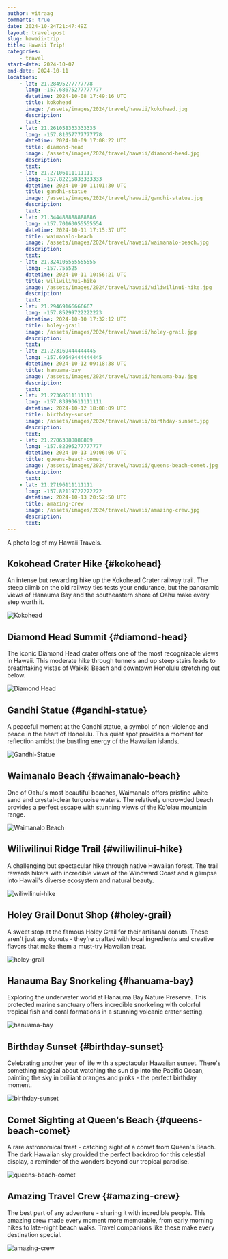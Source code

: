 ```yaml
---
author: vitraag
comments: true
date: 2024-10-24T21:47:49Z
layout: travel-post
slug: hawaii-trip 
title: Hawaii Trip!
categories:
    - travel
start-date: 2024-10-07
end-date: 2024-10-11
locations:
    - lat: 21.28495277777778
      long: -157.68675277777777
      datetime: 2024-10-08 17:49:16 UTC
      title: kokohead
      image: /assets/images/2024/travel/hawaii/kokohead.jpg
      description: 
      text: 
    - lat: 21.261058333333335
      long: -157.81057777777778
      datetime: 2024-10-09 17:08:22 UTC
      title: diamond-head
      image: /assets/images/2024/travel/hawaii/diamond-head.jpg
      description: 
      text: 
    - lat: 21.27106111111111
      long: -157.82215833333333
      datetime: 2024-10-10 11:01:30 UTC
      title: gandhi-statue
      image: /assets/images/2024/travel/hawaii/gandhi-statue.jpg
      description: 
      text: 
    - lat: 21.344488888888886
      long: -157.70163055555554
      datetime: 2024-10-11 17:15:37 UTC
      title: waimanalo-beach
      image: /assets/images/2024/travel/hawaii/waimanalo-beach.jpg
      description: 
      text: 
    - lat: 21.324105555555555
      long: -157.755525
      datetime: 2024-10-11 10:56:21 UTC
      title: wiliwilinui-hike
      image: /assets/images/2024/travel/hawaii/wiliwilinui-hike.jpg
      description: 
      text: 
    - lat: 21.29469166666667
      long: -157.85299722222223
      datetime: 2024-10-10 17:32:12 UTC
      title: holey-grail
      image: /assets/images/2024/travel/hawaii/holey-grail.jpg
      description: 
      text: 
    - lat: 21.273169444444445
      long: -157.69549444444445
      datetime: 2024-10-12 09:18:38 UTC
      title: hanuama-bay
      image: /assets/images/2024/travel/hawaii/hanuama-bay.jpg
      description: 
      text: 
    - lat: 21.27368611111111
      long: -157.83993611111111
      datetime: 2024-10-12 18:08:09 UTC
      title: birthday-sunset
      image: /assets/images/2024/travel/hawaii/birthday-sunset.jpg
      description: 
      text: 
    - lat: 21.27063888888889
      long: -157.82295277777777
      datetime: 2024-10-13 19:06:06 UTC
      title: queens-beach-comet
      image: /assets/images/2024/travel/hawaii/queens-beach-comet.jpg
      description: 
      text: 
    - lat: 21.27196111111111
      long: -157.82119722222222
      datetime: 2024-10-13 20:52:50 UTC
      title: amazing-crew
      image: /assets/images/2024/travel/hawaii/amazing-crew.jpg
      description: 
      text: 
---
```

A photo log of my Hawaii Travels.

## Kokohead Crater Hike {#kokohead}

An intense but rewarding hike up the Kokohead Crater railway trail. The steep climb on the old railway ties tests your endurance, but the panoramic views of Hanauma Bay and the southeastern shore of Oahu make every step worth it.

![Kokohead](/assets/images/2024/travel/hawaii/kokohead.jpg)

## Diamond Head Summit {#diamond-head}

The iconic Diamond Head crater offers one of the most recognizable views in Hawaii. This moderate hike through tunnels and up steep stairs leads to breathtaking vistas of Waikiki Beach and downtown Honolulu stretching out below.

![Diamond Head](/assets/images/2024/travel/hawaii/diamond-head.jpg)

## Gandhi Statue {#gandhi-statue}

A peaceful moment at the Gandhi statue, a symbol of non-violence and peace in the heart of Honolulu. This quiet spot provides a moment for reflection amidst the bustling energy of the Hawaiian islands.

![Gandhi-Statue](/assets/images/2024/travel/hawaii/gandhi-statue.jpg)

## Waimanalo Beach {#waimanalo-beach}

One of Oahu's most beautiful beaches, Waimanalo offers pristine white sand and crystal-clear turquoise waters. The relatively uncrowded beach provides a perfect escape with stunning views of the Ko'olau mountain range.

![Waimanalo Beach](/assets/images/2024/travel/hawaii/waimanalo-beach.jpg)

## Wiliwilinui Ridge Trail {#wiliwilinui-hike}

A challenging but spectacular hike through native Hawaiian forest. The trail rewards hikers with incredible views of the Windward Coast and a glimpse into Hawaii's diverse ecosystem and natural beauty.

![wiliwilinui-hike](/assets/images/2024/travel/hawaii/wiliwilinui-hike.jpg)

## Holey Grail Donut Shop {#holey-grail}

A sweet stop at the famous Holey Grail for their artisanal donuts. These aren't just any donuts - they're crafted with local ingredients and creative flavors that make them a must-try Hawaiian treat.

![holey-grail](/assets/images/2024/travel/hawaii/holey-grail.jpg)

## Hanauma Bay Snorkeling {#hanuama-bay}

Exploring the underwater world at Hanauma Bay Nature Preserve. This protected marine sanctuary offers incredible snorkeling with colorful tropical fish and coral formations in a stunning volcanic crater setting.

![hanuama-bay](/assets/images/2024/travel/hawaii/hanuama-bay.jpg)

## Birthday Sunset {#birthday-sunset}

Celebrating another year of life with a spectacular Hawaiian sunset. There's something magical about watching the sun dip into the Pacific Ocean, painting the sky in brilliant oranges and pinks - the perfect birthday moment.

![birthday-sunset](/assets/images/2024/travel/hawaii/birthday-sunset.jpg)

## Comet Sighting at Queen's Beach {#queens-beach-comet}

A rare astronomical treat - catching sight of a comet from Queen's Beach. The dark Hawaiian sky provided the perfect backdrop for this celestial display, a reminder of the wonders beyond our tropical paradise.

![queens-beach-comet](/assets/images/2024/travel/hawaii/queens-beach-comet.jpg)

## Amazing Travel Crew {#amazing-crew}

The best part of any adventure - sharing it with incredible people. This amazing crew made every moment more memorable, from early morning hikes to late-night beach walks. Travel companions like these make every destination special.

![amazing-crew](/assets/images/2024/travel/hawaii/amazing-crew.jpg)
